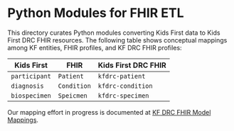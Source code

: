 # Python Modules for FHIR ETL

This directory curates Python modules converting Kids First data to Kids First DRC FHIR resources.
The following table shows conceptual mappings among KF entities, FHIR profiles, and KF DRC FHIR profiles:

| Kids First             | FHIR                   | Kids First DRC FHIR    |
|------------------------|------------------------|------------------------|
| `participant`          | `Patient`              | `kfdrc-patient`        |
| `diagnosis`            | `Condition`            | `kfdrc-condition`      |
| `biospecimen`          | `Speicmen`             | `kfdrc-specimen`       |

Our mapping effort in progress is documented at [KF DRC FHIR Model Mappings](https://docs.google.com/spreadsheets/d/19tQnE75UzvP_k29D-QprbsJ-6ZO2PdUmKPiWHKkcTEg/edit#gid=1197884015).
